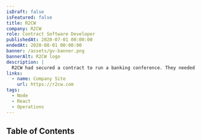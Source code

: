 ```yaml
---
isDraft: false
isFeatured: false
title: R2CW
company: R2CW
role: Contract Software Developer
publishedAt: 2020-07-01 00:00:00
endedAt: 2020-08-01 00:00:00
banner: /assets/gv-banner.png
bannerAlt: R2CW logo
description: |
  R2CW had secured a contract to run a banking conference. They needed help handling the reservations and scheduling those into meeting rooms.
links:
  - name: Company Site
    url: https://r2cw.com
tags:
  - Node
  - React
  - Operations
---
```


## Table of Contents
